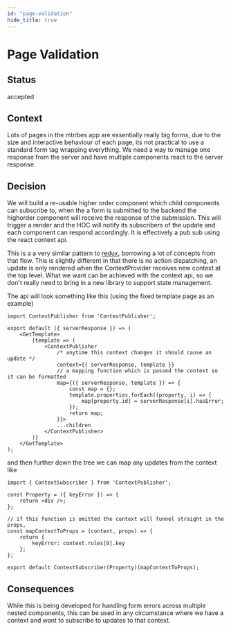 ```yaml
---
id: "page-validation"
hide_title: true
---
```


# Page Validation

## Status

accepted

## Context

Lots of pages in the mtribes app are essentially really big forms, due to the size and interactive
behaviour of each page, its not practical to use a standard form tag wrapping everything. We need a
way to manage one response from the server and have multiple components react to the server
response.

## Decision

We will build a re-usable higher order component which child components can subscribe to, when the a
form is submitted to the backend the highorder component will receive the response of the
submission. This will trigger a render and the HOC will notify its subscribers of the update and
each component can respond accordingly. It is effectively a pub sub using the react context api.

This is a a very similar pattern to [redux](https://github.com/reduxjs/redux), borrowing a lot of
concepts from that flow. This is slightly different in that there is no action dispatching, an
update is only rendered when the ContextProvider receives new context at the top level. What we want
can be achieved with the context api, so we don't really need to bring in a new library to support
state management.

The api will look something like this (using the fixed template page as an example)

```flow js
import ContextPublisher from 'ContextPublisher';

export default ({ serverResponse }) => (
	<GetTemplate>
		{template => (
			<ContextPublisher
				/* anytime this context changes it should cause an update */
				context={{ serverResponse, template }}
				// a mapping function which is passed the context so it can be formatted
				map={({ serverResponse, template }) => {
					const map = {};
					template.properties.forEach((property, i) => {
						map[property.id] = serverResponse[i].hasError;
					});
					return map;
				}}>
				...children
			</ContextPublisher>
		)}
	</GetTemplate>
);
```

and then further down the tree we can map any updates from the context like

```flow js
import { ContextSubscriber } from 'ContextPublisher';

const Property = ({ keyError }) => {
	return <div />;
};

// if this function is omitted the context will funnel straight in the props,
const mapContextToProps = (context, props) => {
	return {
		keyError: context.rules[0].key
	};
};

export default ContextSubscriber(Property)(mapContextToProps);
```

## Consequences

While this is being developed for handling form errors across multiple nested components, this can
be used in any circumstance where we have a context and want to subscribe to updates to that
context.
